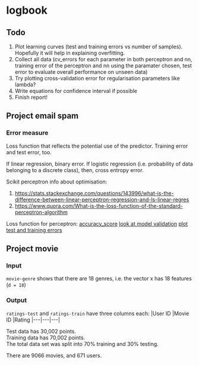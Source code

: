 # logbook

## Todo
1. Plot learning curves (test and training errors vs number of samples). Hopefully it will help in explaining overfitting.
2. Collect all data (cv_errors for each parameter in both perceptron and nn, training error of the perceptron and nn using the paramater chosen, test error to evaluate overall performance on unseen data)
3. Try plotting cross-validation error for regularisation parameters like lambda?
3. Write equations for confidence interval if possible
4. Finish report!

## Project email spam
### Error measure
Loss function that reflects the potential use of the predictor. Training error and test error, too. 

If linear regression, binary error. If logistic regression (i.e. probability of data belonging to a discrete class), then, cross entropy error.

Scikit perceptron info about optimisation: 
1. https://stats.stackexchange.com/questions/143996/what-is-the-difference-between-linear-perceptron-regression-and-ls-linear-regres 
2. https://www.quora.com/What-is-the-loss-function-of-the-standard-perceptron-algorithm

Loss function for perceptron: [accuracy_score](http://scikit-learn.org/stable/modules/model_evaluation.html#accuracy-score)
[look at model validation](http://scikit-learn.org/stable/modules/classes.html#module-sklearn.model_selection)
[plot test and training errors](http://scikit-learn.org/stable/modules/generated/sklearn.model_selection.learning_curve.html#sklearn.model_selection.learning_curve)






## Project movie
### Input
`movie-genre` shows that there are 18 genres, i.e. the vector x has 18 features (`d = 18`)

### Output
`ratings-test` and `ratings-train` have three columns each:
|User ID    |Movie ID   |Rating
|---|---|---|

Test data has 30,002 points.  
Training data has 70,002 points.  
The total data set was split into 70% training and 30% testing. 

There are 9066 movies, and 671 users.





